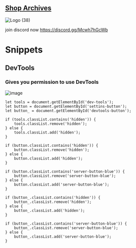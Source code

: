 ## [Shop Archives](https://dtacat.github.io/Collectibles/)
![Logo (38)](https://github.com/DTACat/DTACat/assets/141873540/e2c14c9f-45a3-4c1a-8da8-9f8ecb9b5833)

join discord now https://discord.gg/Mcwh7hGcWb

# Snippets

## DevTools

### Gives you permission to use DevTools

![image](https://github.com/TrellTrell/Shop-Archive-Snippets/assets/149860492/cca2ab9d-f98c-41ff-837b-ba9e985163f2)

```
let tools = document.getElementById('dev-tools');
let button = document.getElementById('settins-button');
let button_ = document.getElementById('devtools-button');

if (tools.classList.contains('hidden')) {
    tools.classList.remove('hidden');
} else {
    tools.classList.add('hidden');
}

if (button.classList.contains('hidden')) {
    button.classList.remove('hidden');
} else {
    button.classList.add('hidden');
}

if (button.classList.contains('server-button-blue')) {
    button.classList.remove('server-button-blue');
} else {
    button.classList.add('server-button-blue');
}

if (button_.classList.contains('hidden')) {
    button_.classList.remove('hidden');
} else {
    button_.classList.add('hidden');
}

if (button_.classList.contains('server-button-blue')) {
    button_.classList.remove('server-button-blue');
} else {
    button_.classList.add('server-button-blue');
}
```
